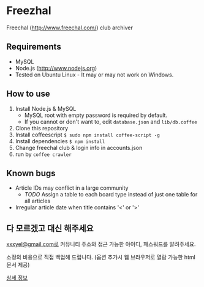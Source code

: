 Freezhal
========

Freechal (http://www.freechal.com/) club archiver


## Requirements

* MySQL
* Node.js (http://www.nodejs.org)
* Tested on Ubuntu Linux - It may or may not work on Windows.


## How to use

1. Install Node.js & MySQL
   - MySQL root with empty password is required by default. 
   - If you cannot or don't want to, edit `database.json` and `lib/db.coffee`
2. Clone this repository
3. Install coffeescript `$ sudo npm install coffee-script -g`
4. Install dependencies `$ npm install`
5. Change freechal club & login info in accounts.json
6. run by `coffee crawler`


## Known bugs

- Article IDs may conflict in a large community
  - *TODO* Assign a table to each board type instead of just one table for all articles
- Irregular article date when title contains '<' or '>'


## 다 모르겠고 대신 해주세요

xxxyel@gmail.com로 커뮤니티 주소와 접근 가능한 아이디, 패스워드를 알려주세요.  

소정의 비용으로 직접 백업해 드립니다. (옵션 추가시 웹 브라우저로 열람 가능한 html 문서 제공)  

[상세 정보](https://github.com/guersam/freezhal/blob/master/agency.md)
